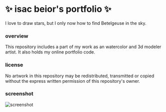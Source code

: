 # ✨ isac beior's portfolio ✨
I love to draw stars, but I only now how to find Betelgeuse in the sky.

### overview
This repository includes a part of my work as an watercolor and 3d modeler artist. It also holds my online portfolio code.
### license
No artwork in this repository may be redistributed, transmitted or copied without the express written permission of this repository's owner.
### screenshot
![screenshot](https://isacbeior.github.io/portfolio/assets/images/thumbnail.png)

